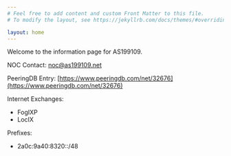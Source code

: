 ```yaml
---
# Feel free to add content and custom Front Matter to this file.
# To modify the layout, see https://jekyllrb.com/docs/themes/#overriding-theme-defaults

layout: home
---
```


Welcome to the information page for AS199109.

NOC Contact: [noc@as199109.net](mailto:noc@as199109.net)

PeeringDB Entry: [https://www.peeringdb.com/net/32676](https://www.peeringdb.com/net/32676)

Internet Exchanges:

- FogIXP
- LocIX

Prefixes:

- 2a0c:9a40:8320::/48

